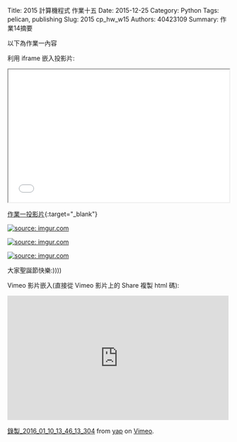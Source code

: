 Title: 2015 計算機程式 作業十五
Date: 2015-12-25
Category: Python
Tags: pelican, publishing
Slug: 2015  cp_hw_w15
Authors: 40423109
Summary: 作業14摘要

以下為作業一內容

利用 iframe 嵌入投影片:

<iframe src="40423109_cp_w15_p.html" width="500" height="300"></iframe>

[作業一投影片](40423109_cp_w11_p.html){:target="_blank"}

<a href="http://imgur.com/f7JfTiC"><img src="http://i.imgur.com/f7JfTiC.png" title="source: imgur.com" /></a>

<a href="http://imgur.com/VBwOXPD"><img src="http://i.imgur.com/VBwOXPD.png" title="source: imgur.com" /></a>
  

<a href="http://imgur.com/maCXNKb"><img src="http://i.imgur.com/maCXNKb.jpg" title="source: imgur.com" /></a>

<a>大家聖誕節快樂:))))</a>




Vimeo 影片嵌入(直接從 Vimeo 影片上的 Share 複製 html 碼):

<iframe src="https://player.vimeo.com/video/151276493" width="500" height="281" frameborder="0" webkitallowfullscreen mozallowfullscreen allowfullscreen></iframe> <p><a href="https://vimeo.com/151276493">錄製_2016_01_10_13_46_13_304</a> from <a href="https://vimeo.com/user45104858">yap</a> on <a href="https://vimeo.com">Vimeo</a>.</p>